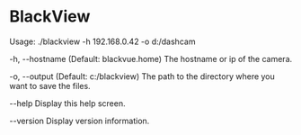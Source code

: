 # BlackView

Usage: ./blackview -h 192.168.0.42 -o d:/dashcam

  -h, --hostname    (Default: blackvue.home) The hostname or ip of the camera.

  -o, --output      (Default: c:/blackview) The path to the directory where you want to save the files.

  --help            Display this help screen.

  --version         Display version information.

